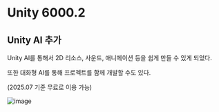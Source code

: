 # Unity 6000.2

## Unity AI 추가
Unity AI를 통해서 2D 리소스, 사운드, 애니메이션 등을 쉽게 만들 수 있게 되었다.

또한 대화형 AI를 통해 프로젝트를 함께 개발할 수도 있다.

(2025.07 기준 무료로 이용 가능)

![image](https://github.com/user-attachments/assets/cfcfeb55-fd0b-4eac-9fc4-a76b09db40fd)

